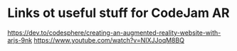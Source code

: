 # Links ot useful stuff for CodeJam AR 
https://dev.to/codesphere/creating-an-augmented-reality-website-with-arjs-9nk
https://www.youtube.com/watch?v=NIXJJoqM8BQ
